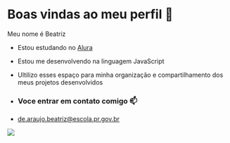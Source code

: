 # Boas vindas ao meu perfil 💙

  Meu nome é Beatriz

  - Estou estudando no [Alura](https://www.alura.com.br)
  - Estou me desenvolvendo na linguagem JavaScript
  - Ultilizo esses espaço para minha organização e compartilhamento dos meus projetos desenvolvidos
   
  - ### Voce entrar em contato comigo 📫

  - de.araujo.beatriz@escola.pr.gov.br

![](https://media.tenor.com/DKNqCkZ0wncAAAAi/blue-birthday.gif)
